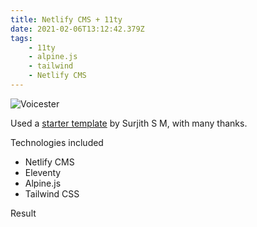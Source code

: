 ```yaml
---
title: Netlify CMS + 11ty
date: 2021-02-06T13:12:42.379Z
tags:
    - 11ty
    - alpine.js
    - tailwind
    - Netlify CMS
---
```


![Voicester](/static/img/voicester.png)

Used a [starter template](https://github.com/surjithctly/neat-starter) by Surjith S M, with many thanks.

Technologies included

-   Netlify CMS
-   Eleventy
-   Alpine.js
-   Tailwind CSS

Result
